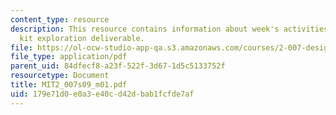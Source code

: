 ```yaml
---
content_type: resource
description: This resource contains information about week's activities, contest and
  kit exploration deliverable.
file: https://ol-ocw-studio-app-qa.s3.amazonaws.com/courses/2-007-design-and-manufacturing-i-spring-2009/179e71d0e0a3e40cd42dbab1fcfde7af_MIT2_007s09_m01.pdf
file_type: application/pdf
parent_uid: 84dfecf8-a23f-522f-3d67-1d5c5133752f
resourcetype: Document
title: MIT2_007s09_m01.pdf
uid: 179e71d0-e0a3-e40c-d42d-bab1fcfde7af
---
```

